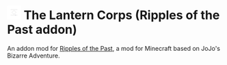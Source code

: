 # ![The Lantern Corps](https://github.com/RaidenTokado/RotP-The-Lantern-Corps/blob/main/src/main/resources/assets/rotp_tlc/textures/power/green_lantern.png) The Lantern Corps (Ripples of the Past addon)
An addon mod for [Ripples of the Past](https://github.com/StandoByte/Ripples-of-the-Past), a mod for Minecraft based on JoJo's Bizarre Adventure.
